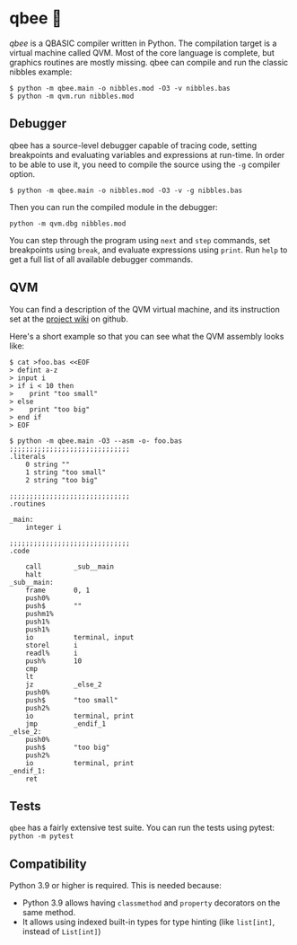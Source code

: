 # qbee 🐝

*qbee* is a QBASIC compiler written in Python. The compilation target
is a virtual machine called QVM. Most of the core language is
complete, but graphics routines are mostly missing. qbee can compile
and run the classic nibbles example:

```
$ python -m qbee.main -o nibbles.mod -O3 -v nibbles.bas
$ python -m qvm.run nibbles.mod
```

## Debugger
qbee has a source-level debugger capable of tracing code, setting
breakpoints and evaluating variables and expressions at run-time. In
order to be able to use it, you need to compile the source using the
`-g` compiler option.

```
$ python -m qbee.main -o nibbles.mod -O3 -v -g nibbles.bas
```

Then you can run the compiled module in the debugger:

```
python -m qvm.dbg nibbles.mod
```

You can step through the program using `next` and `step` commands, set
breakpoints using `break`, and evaluate expressions using `print`. Run
`help` to get a full list of all available debugger commands.

## QVM
You can find a description of the QVM virtual machine, and its
instruction set at the [project wiki][1] on github.

Here's a short example so that you can see what the QVM assembly looks
like:

```
$ cat >foo.bas <<EOF
> defint a-z
> input i
> if i < 10 then
>    print "too small"
> else
>    print "too big"
> end if
> EOF

$ python -m qbee.main -O3 --asm -o- foo.bas
;;;;;;;;;;;;;;;;;;;;;;;;;;;;;;
.literals
    0 string ""
    1 string "too small"
    2 string "too big"

;;;;;;;;;;;;;;;;;;;;;;;;;;;;;;
.routines

_main:
    integer i

;;;;;;;;;;;;;;;;;;;;;;;;;;;;;;
.code

    call        _sub__main
    halt
_sub__main:
    frame       0, 1
    push0%
    push$       ""
    pushm1%
    push1%
    push1%
    io          terminal, input
    storel      i
    readl%      i
    push%       10
    cmp
    lt
    jz          _else_2
    push0%
    push$       "too small"
    push2%
    io          terminal, print
    jmp         _endif_1
_else_2:
    push0%
    push$       "too big"
    push2%
    io          terminal, print
_endif_1:
    ret
```

## Tests
`qbee` has a fairly extensive test suite. You can run the tests using
pytest: `python -m pytest`

## Compatibility
Python 3.9 or higher is required. This is needed because:

 - Python 3.9 allows having `classmethod` and `property` decorators on
   the same method.
 - It allows using indexed built-in types for type hinting (like
   `list[int]`, instead of `List[int]`)

[1]: https://github.com/elektito/qbee/wiki/QVM
